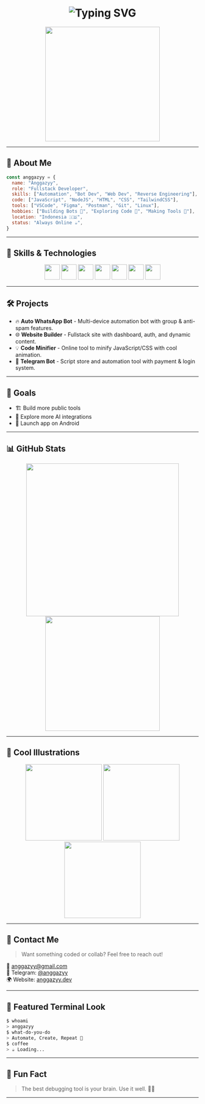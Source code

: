 
<!-- Header GIF & Typing Intro -->
<h1 align="center">
  <img src="https://readme-typing-svg.demolab.com?font=Fira+Code&size=28&duration=4000&pause=1000&color=00FFCC&center=true&vCenter=true&width=500&lines=Hi+I'm+Anggazyy+%F0%9F%91%8B;Code+is+My+Weapon+%F0%9F%94%A5;Automate+Everything+%E2%9A%99%EF%B8%8F;Fullstack+Dev+%F0%9F%9A%80" alt="Typing SVG" />
</h1>

<p align="center">
  <img src="https://media.giphy.com/media/qgQUggAC3Pfv687qPC/giphy.gif" width="300" />
</p>

---

## 🚀 About Me

```js
const anggazyy = {
  name: "Anggazyy",
  role: "Fullstack Developer",
  skills: ["Automation", "Bot Dev", "Web Dev", "Reverse Engineering"],
  code: ["JavaScript", "NodeJS", "HTML", "CSS", "TailwindCSS"],
  tools: ["VSCode", "Figma", "Postman", "Git", "Linux"],
  hobbies: ["Building Bots 🤖", "Exploring Code 🧠", "Making Tools 🔧"],
  location: "Indonesia 🇮🇩",
  status: "Always Online ☕",
}
```

---

## 🧠 Skills & Technologies

<p align="center">
  <img src="https://cdn.jsdelivr.net/gh/devicons/devicon/icons/javascript/javascript-original.svg" width="40" />
  <img src="https://cdn.jsdelivr.net/gh/devicons/devicon/icons/nodejs/nodejs-original.svg" width="40" />
  <img src="https://cdn.jsdelivr.net/gh/devicons/devicon/icons/html5/html5-original.svg" width="40" />
  <img src="https://cdn.jsdelivr.net/gh/devicons/devicon/icons/css3/css3-original.svg" width="40" />
  <img src="https://cdn.jsdelivr.net/gh/devicons/devicon/icons/tailwindcss/tailwindcss-plain.svg" width="40" />
  <img src="https://cdn.jsdelivr.net/gh/devicons/devicon/icons/git/git-original.svg" width="40" />
  <img src="https://cdn.jsdelivr.net/gh/devicons/devicon/icons/linux/linux-original.svg" width="40" />
</p>

---

## 🛠️ Projects

- 🔥 **Auto WhatsApp Bot** - Multi-device automation bot with group & anti-spam features.
- 🌐 **Website Builder** - Fullstack site with dashboard, auth, and dynamic content.
- 💡 **Code Minifier** - Online tool to minify JavaScript/CSS with cool animation.
- 🤖 **Telegram Bot** - Script store and automation tool with payment & login system.

---

## 🎯 Goals

- 🏗️ Build more public tools
- 🧪 Explore more AI integrations
- 📱 Launch app on Android

---

## 📊 GitHub Stats

<p align="center">
  <img src="https://github-readme-stats.vercel.app/api?username=anggazyy&show_icons=true&theme=radical" width="400"/>
  <img src="https://github-readme-stats.vercel.app/api/top-langs/?username=anggazyy&layout=compact&theme=radical" width="300"/>
</p>

---

## 🎨 Cool Illustrations

<p align="center">
  <img src="https://cdn.dribbble.com/users/1162077/screenshots/3848914/programmer.gif" width="200">
  <img src="https://media.tenor.com/rePFQe8kCAIAAAAd/developer.gif" width="200">
  <img src="https://media.giphy.com/media/LMt9638dO8dftAjtco/giphy.gif" width="200">
</p>

---

## 📩 Contact Me

> Want something coded or collab? Feel free to reach out!

📧 anggazyy@gmail.com  
📍 Telegram: [@anggazyy](https://t.me/anggazyy)  
🌍 Website: [anggazyy.dev](https://anggazyy.dev)

---

## 🧩 Featured Terminal Look

```bash
$ whoami
> anggazyy
$ what-do-you-do
> Automate, Create, Repeat 🔁
$ coffee
> ☕ Loading...
```

---

## 🧠 Fun Fact

> The best debugging tool is your brain. Use it well. 🧠✨

---

